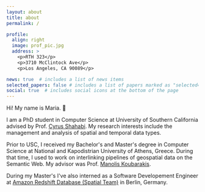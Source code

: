 ```yaml
---
layout: about
title: about
permalink: /

profile:
  align: right
  image: prof_pic.jpg
  address: >
    <p>RTH 323</p>
    <p>3710 McClintock Ave</p>
    <p>Los Angeles, CA 90089</p>

news: true  # includes a list of news items
selected_papers: false # includes a list of papers marked as "selected={true}"
social: true  # includes social icons at the bottom of the page
---
```


Hi! My name is Maria. :wave:

I am a PhD student in Computer Science at University of Southern California advised by Prof. [Cyrus Shahabi](https://infolab.usc.edu/Shahabi/index.html). My research interests include the management and analysis of spatial and temporal data types.

Prior to USC, I received my Bachelor's and Master's degree in Computer Science at National and Kapodistrian University of Athens, Greece. During that time, I used to work on interlinking pipelines of geospatial data on the Semantic Web. My advisor was Prof. [Manolis Koubarakis](https://cgi.di.uoa.gr/~koubarak/).

During my Master's I've also interned as a Software Developement Engineer at [Amazon Redshift Database (Spatial Team)](https://aws.amazon.com/pm/redshift/?trk=8e5f044b-6475-484a-b7eb-8923cfdd5362&sc_channel=ps&s_kwcid=AL!4422!3!524552148442!e!!g!!amazon%20redshift&ef_id=Cj0KCQiAj4ecBhD3ARIsAM4Q_jHF2BEjT19GlAV0qHyEfaO9fSRL-67lPWf8ngdCdX3wX4w5tMqx3DgaApWLEALw_wcB:G:s&s_kwcid=AL!4422!3!524552148442!e!!g!!amazon%20redshift) in Berlin, Germany. 